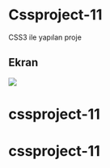 <h1>Cssproject-11</h1>

CSS3 ile  yapılan proje

<h2>Ekran</h2>

![](<Document-Profil-1-Microsoft_-Edge-2023-07-16-18-31-35 (1).gif>)
# cssproject-11
# cssproject-11
